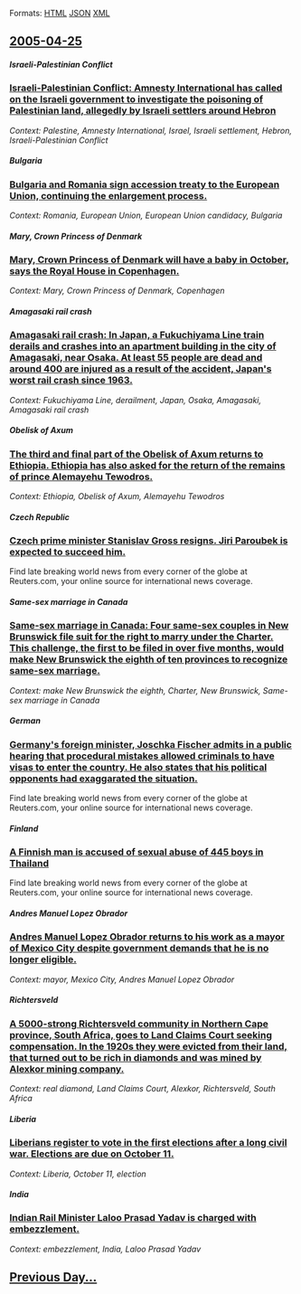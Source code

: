 
Formats: [HTML](2005/04/25/index.html)  [JSON](2005/04/25/index.json)  [XML](2005/04/25/index.xml)  

## [2005-04-25](/news/2005/04/25/index.md)

##### Israeli-Palestinian Conflict
### [ Israeli-Palestinian Conflict: Amnesty International has called on the Israeli government to investigate the poisoning of Palestinian land, allegedly by Israeli settlers around Hebron ](/news/2005/04/25/israeli-palestinian-conflict-amnesty-international-has-called-on-the-israeli-government-to-investigate-the-poisoning-of-palestinian-land.md)
_Context: Palestine, Amnesty International, Israel, Israeli settlement, Hebron, Israeli-Palestinian Conflict_

##### Bulgaria
### [ Bulgaria and Romania sign accession treaty to the European Union, continuing the enlargement process. ](/news/2005/04/25/bulgaria-and-romania-sign-accession-treaty-to-the-european-union-continuing-the-enlargement-process.md)
_Context: Romania, European Union, European Union candidacy, Bulgaria_

##### Mary, Crown Princess of Denmark
### [ Mary, Crown Princess of Denmark will have a baby in October, says the Royal House in Copenhagen. ](/news/2005/04/25/mary-crown-princess-of-denmark-will-have-a-baby-in-october-says-the-royal-house-in-copenhagen.md)
_Context: Mary, Crown Princess of Denmark, Copenhagen_

##### Amagasaki rail crash
### [ Amagasaki rail crash: In Japan, a Fukuchiyama Line train derails and crashes into an apartment building in the city of Amagasaki, near Osaka. At least 55 people are dead and around 400 are injured as a result of the accident, Japan's worst rail crash since 1963. ](/news/2005/04/25/amagasaki-rail-crash-in-japan-a-fukuchiyama-line-train-derails-and-crashes-into-an-apartment-building-in-the-city-of-amagasaki-near-osak.md)
_Context: Fukuchiyama Line, derailment, Japan, Osaka, Amagasaki, Amagasaki rail crash_

##### Obelisk of Axum
### [ The third and final part of the Obelisk of Axum returns to Ethiopia. Ethiopia has also asked for the return of the remains of prince Alemayehu Tewodros. ](/news/2005/04/25/the-third-and-final-part-of-the-obelisk-of-axum-returns-to-ethiopia-ethiopia-has-also-asked-for-the-return-of-the-remains-of-prince-alemay.md)
_Context: Ethiopia, Obelisk of Axum, Alemayehu Tewodros_

##### Czech Republic
### [ Czech prime minister Stanislav Gross resigns. Jiri Paroubek is expected to succeed him. ](/news/2005/04/25/czech-prime-minister-stanislav-gross-resigns-jiaa-paroubek-is-expected-to-succeed-him.md)
Find late breaking world news from every corner of the globe at Reuters.com, your online source for international news coverage.

##### Same-sex marriage in Canada
### [ Same-sex marriage in Canada: Four same-sex couples in New Brunswick file suit for the right to marry under the Charter. This challenge, the first to be filed in over five months, would make New Brunswick the eighth of ten provinces to recognize same-sex marriage. ](/news/2005/04/25/same-sex-marriage-in-canada-four-same-sex-couples-in-new-brunswick-file-suit-for-the-right-to-marry-under-the-charter-this-challenge-the.md)
_Context: make New Brunswick the eighth, Charter, New Brunswick, Same-sex marriage in Canada_

##### German
### [ Germany's foreign minister, Joschka Fischer admits in a public hearing that procedural mistakes allowed criminals to have visas to enter the country. He also states that his political opponents had exaggarated the situation. ](/news/2005/04/25/germany-s-foreign-minister-joschka-fischer-admits-in-a-public-hearing-that-procedural-mistakes-allowed-criminals-to-have-visas-to-enter-th.md)
Find late breaking world news from every corner of the globe at Reuters.com, your online source for international news coverage.

##### Finland
### [ A Finnish man is accused of sexual abuse of 445 boys in Thailand ](/news/2005/04/25/a-finnish-man-is-accused-of-sexual-abuse-of-445-boys-in-thailand.md)
Find late breaking world news from every corner of the globe at Reuters.com, your online source for international news coverage.

##### Andres Manuel Lopez Obrador
### [ Andres Manuel Lopez Obrador returns to his work as a mayor of Mexico City despite government demands that he is no longer eligible. ](/news/2005/04/25/andra-c-s-manuel-la3pez-obrador-returns-to-his-work-as-a-mayor-of-mexico-city-despite-government-demands-that-he-is-no-longer-eligible.md)
_Context: mayor, Mexico City, Andres Manuel Lopez Obrador_

##### Richtersveld
### [ A 5000-strong Richtersveld community in Northern Cape province, South Africa, goes to Land Claims Court seeking compensation. In the 1920s they were evicted from their land, that turned out to be rich in diamonds and was mined by Alexkor mining company. ](/news/2005/04/25/a-5000-strong-richtersveld-community-in-northern-cape-province-south-africa-goes-to-land-claims-court-seeking-compensation-in-the-1920s.md)
_Context: real diamond, Land Claims Court, Alexkor, Richtersveld, South Africa_

##### Liberia
### [ Liberians register to vote in the first elections after a long civil war. Elections are due on October 11. ](/news/2005/04/25/liberians-register-to-vote-in-the-first-elections-after-a-long-civil-war-elections-are-due-on-october-11.md)
_Context: Liberia, October 11, election_

##### India
### [ Indian Rail Minister Laloo Prasad Yadav is charged with embezzlement. ](/news/2005/04/25/indian-rail-minister-laloo-prasad-yadav-is-charged-with-embezzlement.md)
_Context: embezzlement, India, Laloo Prasad Yadav_

## [Previous Day...](/news/2005/04/24/index.md)

